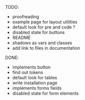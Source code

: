 TODO:

- proofreading
- example page for layout utilities
- default look for pre and code ?
- disabled state for buttons
- README
- shadows as vars and classes
- add link to files in documentation

DONE:

- implements button
- find out tokens
- default look for tables
- write installation page
- implements forms fields
- disabled state for form elements
